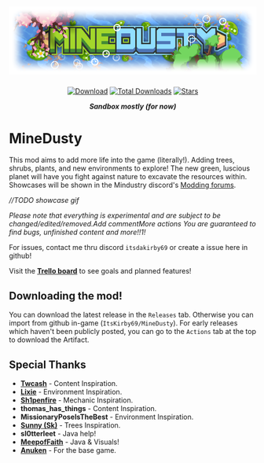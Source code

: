 # <div align=center>![Logo](assets/sprites/icon-git.png?)</div>
<div align="center">

[![Download](https://img.shields.io/github/v/release/ItsKirby69/MineDusty?color=a6d626&include_prereleases&label=DOWNLOAD%20LATEST%20RELEASE&logo=github&logoColor=a6d626&style=for-the-badge)](https://github.com/ItsKirby69/MineDusty/releases)
[![Total Downloads](https://img.shields.io/github/downloads/ItsKirby69/MineDusty/total?color=6083b0&label&logo=docusign&logoColor=white&style=for-the-badge)](https://github.com/ItsKirby69/MineDusty/releases)
[![Stars](https://img.shields.io/github/stars/ItsKirby69/MineDusty?style=for-the-badge&label=⭐%20Stars&color=6083b0)](https://github.com/ItsKirby69/MineDusty)

***Sandbox mostly (for now)***
</div>

# MineDusty
This mod aims to add more life into the game (literally!). Adding trees, shrubs, plants, and new environments to explore! The new green, luscious planet will have you fight against nature to excavate the resources within.
Showcases will be shown in the Mindustry discord's [Modding forums](https://discord.com/channels/391020510269669376/1395862844427210862).

*//TODO showcase gif*

*Please note that everything is experimental and are subject to be changed/edited/removed.Add commentMore actions
You are guaranteed to find bugs, unfinished content and more!!1!*

For issues, contact me thru discord `itsdakirby69` or create a issue here in github!

Visit the **[Trello board](https://trello.com/b/1wTgcEBs/minedusty)** to see goals and planned features!

## Downloading the mod!
You can download the latest release in the `Releases` tab. Otherwise you can import from github in-game (`ItsKirby69/MineDusty`). 
For early releases which haven't been publicly posted, you can go to the `Actions` tab at the top to download the Artifact.

## Special Thanks
- **[Twcash](https://github.com/Twcash/)** - Content Inspiration.
- **[Lixie](https://github.com/LixieWulf/)** - Environment Inspiration.
- **[Sh1penfire](https://github.com/Sh1penfire/)** - Mechanic Inspiration.
- **thomas_has_things** - Content Inspiration.
- **MissionaryPoseIsTheBest** - Environment Inspiration.
- **[Sunny (Sk)](https://github.com/sk7725)** - Trees Inspiration.
- **sl0tterleet** - Java help!
- **[MeepofFaith](https://github.com/MEEPofFaith)** - Java & Visuals!
- **[Anuken](https://github.com/Anuken)** - For the base game.
